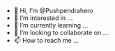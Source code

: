 - 👋 Hi, I’m @Pushpendrahero
- 👀 I’m interested in ...
- 🌱 I’m currently learning ...
- 💞️ I’m looking to collaborate on ...
- 📫 How to reach me ...

<!---
Pushpendrahero/Pushpendrahero is a ✨ special ✨ repository because its `README.md` (this file) appears on your GitHub profile.
You can click the Preview link to take a look at your changes.
--->
